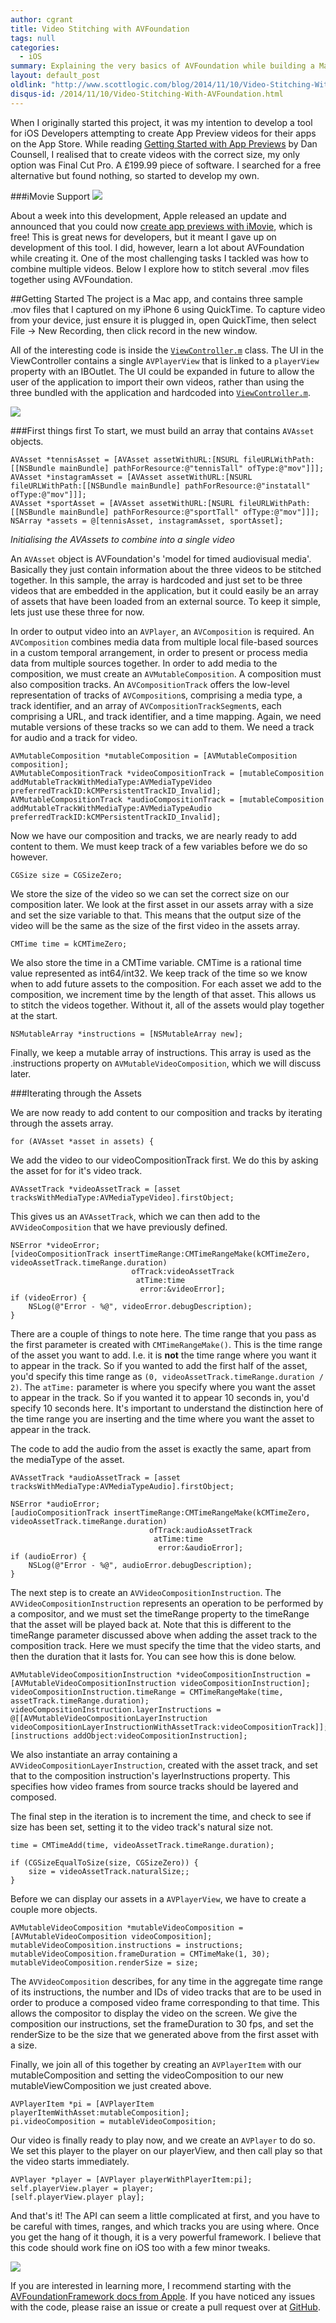 ```yaml
---
author: cgrant
title: Video Stitching with AVFoundation
tags: null
categories:
  - iOS
summary: Explaining the very basics of AVFoundation while building a Mac Application that stitches 3 .mov files together.
layout: default_post
oldlink: "http://www.scottlogic.com/blog/2014/11/10/Video-Stitching-With-AVFoundation.html"
disqus-id: /2014/11/10/Video-Stitching-With-AVFoundation.html
---
```


When I originally started this project, it was my intention to develop a tool for iOS Developers attempting to create App Preview videos for their apps on the App Store. While reading [Getting Started with App Previews](http://dancounsell.com/articles/getting-started-with-app-previews) by Dan Counsell, I realised that to create videos with the correct size, my only option was Final Cut Pro. A £199.99 piece of software. I searched for a free alternative but found nothing, so started to develop my own.

###iMovie Support
<img src="{{ site.github.url }}/cgrant/assets/iMovie.png" />

About a week into this development, Apple released an update and announced that you could now [create app previews with iMovie](https://developer.apple.com/news/?id=10162014a), which is free! This is great news for developers, but it meant I gave up on development of this tool. I did, however, learn a lot about AVFoundation while creating it. One of the most challenging tasks I tackled was how to combine multiple videos. Below I explore how to stitch several .mov files together using AVFoundation.

##Getting Started
The project is a Mac app, and contains three sample .mov files that I captured on my iPhone 6 using QuickTime. To capture video from your device, just ensure it is plugged in, open QuickTime, then select File -> New Recording, then click record in the new window.

All of the interesting code is inside the [`ViewController.m`](https://github.com/ChrisGrant/AVFoundation-Video-Stitching/blob/master/VideoStitching/ViewController.m "AVFoundation Video Stitching Repository - ViewController") class. The UI in the ViewController contains a single `AVPlayerView` that is linked to a `playerView` property with an IBOutlet. The UI could be expanded in future to allow the user of the application to import their own videos, rather than using the three bundled with the application and hardcoded into [`ViewController.m`](https://github.com/ChrisGrant/AVFoundation-Video-Stitching/blob/master/VideoStitching/ViewController.m "AVFoundation Video Stitching Repository - ViewController").

<img src="{{ site.github.url }}/cgrant/assets/storyboard.png" />

###First things first
To start, we must build an array that contains `AVAsset` objects. 

	AVAsset *tennisAsset = [AVAsset assetWithURL:[NSURL fileURLWithPath:[[NSBundle mainBundle] pathForResource:@"tennisTall" ofType:@"mov"]]];
    AVAsset *instagramAsset = [AVAsset assetWithURL:[NSURL fileURLWithPath:[[NSBundle mainBundle] pathForResource:@"instatall" ofType:@"mov"]]];
    AVAsset *sportAsset = [AVAsset assetWithURL:[NSURL fileURLWithPath:[[NSBundle mainBundle] pathForResource:@"sportTall" ofType:@"mov"]]];
    NSArray *assets = @[tennisAsset, instagramAsset, sportAsset];
*Initialising the AVAssets to combine into a single video*
    
An `AVAsset` object is AVFoundation's 'model for timed audiovisual media'. Basically they just contain information about the three videos to be stitched together. In this sample, the array is hardcoded and just set to be three videos that are embedded in the application, but it could easily be an array of assets that have been loaded from an external source. To keep it simple, lets just use these three for now.

In order to output video into an `AVPlayer`, an `AVComposition` is required. An `AVComposition` combines media data from multiple local file-based sources in a custom temporal arrangement, in order to present or process media data from multiple sources together. In order to add media to the composition, we must create an `AVMutableComposition`. A composition must also composition tracks. An `AVCompositionTrack` offers the low-level representation of tracks of `AVComposition`s, comprising a media type, a track identifier, and an array of `AVCompositionTrackSegment`s, each comprising a URL, and track identifier, and a time mapping. Again, we need mutable versions of these tracks so we can add to them. We need a track for audio and a track for video.

	AVMutableComposition *mutableComposition = [AVMutableComposition composition];
    AVMutableCompositionTrack *videoCompositionTrack = [mutableComposition addMutableTrackWithMediaType:AVMediaTypeVideo preferredTrackID:kCMPersistentTrackID_Invalid];
    AVMutableCompositionTrack *audioCompositionTrack = [mutableComposition addMutableTrackWithMediaType:AVMediaTypeAudio preferredTrackID:kCMPersistentTrackID_Invalid];

Now we have our composition and tracks, we are nearly ready to add content to them. We must keep track of a few variables before we do so however.

	CGSize size = CGSizeZero;

We store the size of the video so we can set the correct size on our composition later. We look at the first asset in our assets array with a size and set the size variable to that. This means that the output size of the video will be the same as the size of the first video in the assets array.

    CMTime time = kCMTimeZero;

We also store the time in a CMTime variable. CMTime is a rational time value represented as int64/int32. We keep track of the time so we know when to add future assets to the composition. For each asset we add to the composition, we increment time by the length of that asset. This allows us to stitch the videos together. Without it, all of the assets would play together at the start.

    NSMutableArray *instructions = [NSMutableArray new];

Finally, we keep a mutable array of instructions. This array is used as the .instructions property on `AVMutableVideoComposition`, which we will discuss later.

###Iterating through the Assets

We are now ready to add content to our composition and tracks by iterating through the assets array.

    for (AVAsset *asset in assets) {

We add the video to our videoCompositionTrack first. We do this by asking the asset for for it's video track. 
    
    AVAssetTrack *videoAssetTrack = [asset tracksWithMediaType:AVMediaTypeVideo].firstObject;

This gives us an `AVAssetTrack`, which we can then add to the `AVVideoComposition` that we have previously defined.

	NSError *videoError;
	[videoCompositionTrack insertTimeRange:CMTimeRangeMake(kCMTimeZero, videoAssetTrack.timeRange.duration)
                               ofTrack:videoAssetTrack
                                atTime:time
                                 error:&videoError];
	if (videoError) {
    	NSLog(@"Error - %@", videoError.debugDescription);
	}
	
There are a couple of things to note here. The time range that you pass as the first parameter is created with `CMTimeRangeMake()`. This is the time range of the asset you want to add. I.e. it is **not** the time range where you want it to appear in the track. So if you wanted to add the first half of the asset, you'd specify this time range as `(0, videoAssetTrack.timeRange.duration / 2)`. The `atTime:` parameter is where you specify where you want the asset to appear in the track. So if you wanted it to appear 10 seconds in, you'd specify 10 seconds here. It's important to understand the distinction here of the time range you are inserting and the time where you want the asset to appear in the track.

The code to add the audio from the asset is exactly the same, apart from the mediaType of the asset.

	AVAssetTrack *audioAssetTrack = [asset tracksWithMediaType:AVMediaTypeAudio].firstObject;

    NSError *audioError;
    [audioCompositionTrack insertTimeRange:CMTimeRangeMake(kCMTimeZero, videoAssetTrack.timeRange.duration)
                                   ofTrack:audioAssetTrack
                                    atTime:time
                                     error:&audioError];
    if (audioError) {
        NSLog(@"Error - %@", audioError.debugDescription);
    }

The next step is to create an `AVVideoCompositionInstruction`. The `AVVideoCompositionInstruction` represents an operation to be performed by a compositor, and we must set the timeRange property to the timeRange that the asset will be played back at. Note that this is different to the timeRange parameter discussed above when adding the asset track to the composition track. Here we must specify the time that the video starts, and then the duration that it lasts for. You can see how this is done below. 

    AVMutableVideoCompositionInstruction *videoCompositionInstruction = [AVMutableVideoCompositionInstruction videoCompositionInstruction];
    videoCompositionInstruction.timeRange = CMTimeRangeMake(time, assetTrack.timeRange.duration);
    videoCompositionInstruction.layerInstructions = @[[AVMutableVideoCompositionLayerInstruction videoCompositionLayerInstructionWithAssetTrack:videoCompositionTrack]];
    [instructions addObject:videoCompositionInstruction];

We also instantiate an array containing a `AVVideoCompositionLayerInstruction`, created with the asset track, and set that to the composition instruction's layerInstructions property. This specifies how video frames from source tracks should be layered and composed.

The final step in the iteration is to increment the time, and check to see if size has been set, setting it to the video track's natural size not.

	time = CMTimeAdd(time, videoAssetTrack.timeRange.duration);
    
    if (CGSizeEqualToSize(size, CGSizeZero)) {
        size = videoAssetTrack.naturalSize;;
    }

Before we can display our assets in a `AVPlayerView`, we have to create a couple more objects.

	AVMutableVideoComposition *mutableVideoComposition = [AVMutableVideoComposition videoComposition];
    mutableVideoComposition.instructions = instructions;
    mutableVideoComposition.frameDuration = CMTimeMake(1, 30);
    mutableVideoComposition.renderSize = size;
    
The `AVVideoComposition` describes, for any time in the aggregate time range of its instructions, the number and IDs of video tracks that are to be used in order to produce a composed video frame corresponding to that time. This allows the compositor to display the video on the screen. We give the composition our instructions, set the frameDuration to 30 fps, and set the renderSize to be the size that we generated above from the first asset with a size.

Finally, we join all of this together by creating an `AVPlayerItem` with our mutableComposition and setting the videoComposition to our new mutableViewComposition we just created above.

	AVPlayerItem *pi = [AVPlayerItem playerItemWithAsset:mutableComposition];
    pi.videoComposition = mutableVideoComposition;

Our video is finally ready to play now, and we create an `AVPlayer` to do so. We set this player to the player on our playerView, and then call play so that the video starts immediately.
    
    AVPlayer *player = [AVPlayer playerWithPlayerItem:pi];
    self.playerView.player = player;
    [self.playerView.player play];

And that's it! The API can seem a little complicated at first, and you have to be careful with times, ranges, and which tracks you are using where. Once you get the hang of it though, it is a very powerful framework. I believe that this code should work fine on iOS too with a few minor tweaks.

<img src="{{ site.github.url }}/cgrant/assets/player.png" />

If you are interested in learning more, I recommend starting with the [AVFoundationFramework docs from Apple](https://developer.apple.com/library/ios/documentation/AVFoundation/Reference/AVFoundationFramework/). If you have noticed any issues with the code, please raise an issue or create a pull request over at [GitHub](https://github.com/ChrisGrant/AVFoundation-Video-Stitching "AVFoundation Video Stitching Repository").























